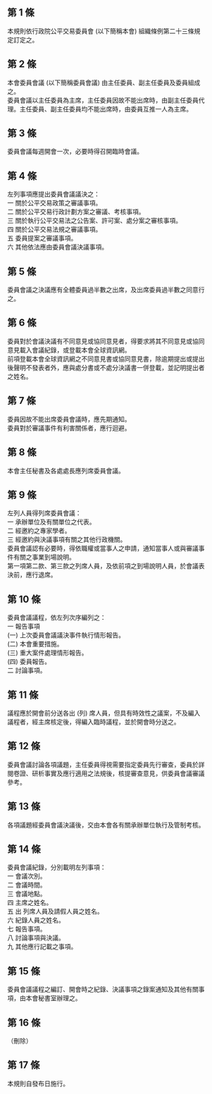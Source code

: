 第 1 條
-------
本規則依行政院公平交易委員會 (以下簡稱本會) 組織條例第二十三條規  
定訂定之。

第 2 條
-------
本會委員會議 (以下簡稱委員會議) 由主任委員、副主任委員及委員組成  
之。  
委員會議以主任委員為主席，主任委員因故不能出席時，由副主任委員代  
理。主任委員、副主任委員均不能出席時，由委員互推一人為主席。

第 3 條
-------
委員會議每週開會一次，必要時得召開臨時會議。

第 4 條
-------
左列事項應提出委員會議議決之：  
一  關於公平交易政策之審議事項。  
二  關於公平交易行政計劃方案之審議、考核事項。  
三  關於執行公平交易法之公告案、許可案、處分案之審核事項。  
四  關於公平交易法規之審議事項。  
五  委員提案之審議事項。  
六  其他依法應由委員會議決議事項。

第 5 條
-------
委員會議之決議應有全體委員過半數之出席，及出席委員過半數之同意行  
之。

第 6 條
-------
委員對於會議決議有不同意見或協同意見者，得要求將其不同意見或協同  
意見載入會議紀錄，或登載本會全球資訊網。  
前項登載本會全球資訊網之不同意見書或協同意見書，除逾期提出或提出  
後聲明不發表者外，應與處分書或不處分決議書一併登載，並記明提出者  
之姓名。

第 7 條
-------
委員因故不能出席委員會議時，應先期通知。  
委員對於審議事件有利害關係者，應行迴避。

第 8 條
-------
本會主任秘書及各處處長應列席委員會議。

第 9 條
-------
左列人員得列席委員會議：  
一  承辦單位及有關單位之代表。  
二  經邀約之專家學者。  
三  經邀約與決議事項有關之其他行政機關。  
委員會議認有必要時，得依職權或當事人之申請，通知當事人或與審議事  
件有關之事業到場說明。  
第一項第二款、第三款之列席人員，及依前項之到場說明人員，於會議表  
決前，應行退席。

第 10 條
--------
委員會議議程，依左列次序編列之：  
一  報告事項  
 (一) 上次委員會議議決事件執行情形報告。  
 (二) 本會重要措施。  
 (三) 重大案件處理情形報告。  
 (四) 委員報告。  
二  討論事項。

第 11 條
--------
議程應於開會前分送各出 (列) 席人員，但具有時效性之議案，不及編入  
議程者，經主席核定後，得編入臨時議程，並於開會時分送之。

第 12 條
--------
委員會議討論各項議題，主任委員得視需要指定委員先行審查，委員於詳  
閱卷證、研析事實及應行適用之法規後，核提審查意見，供委員會議審議  
參考。

第 13 條
--------
各項議題經委員會議決議後，交由本會各有關承辦單位執行及管制考核。

第 14 條
--------
委員會議紀錄，分別載明左列事項：  
一  會議次別。  
二  會議時間。  
三  會議地點。  
四  主席之姓名。  
五  出  列席人員及請假人員之姓名。  
六  紀錄人員之姓名。  
七  報告事項。  
八  討論事項與決議。  
九  其他應行記載之事項。

第 15 條
--------
委員會議議程之編訂、開會時之紀錄、決議事項之錄案通知及其他有關事  
項，由本會秘書室辦理之。

第 16 條
--------
（刪除）

第 17 條
--------
本規則自發布日施行。

